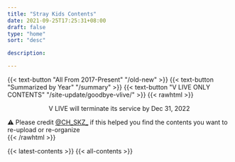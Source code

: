 ```yaml
---
title: "Stray Kids Contents"
date: 2021-09-25T17:25:31+08:00
draft: false
type: "home"
sort: "desc"

description:

---
```

{{< text-button "All From 2017-Present" "/old-new" >}}
{{< text-button "Summarized by Year" "/summary" >}}
{{< text-button "V LIVE ONLY CONTENTS" "/site-update/goodbye-vlive/" >}}
{{< rawhtml >}}
<p style="text-align:center">V LIVE will terminate its service by Dec 31, 2022</p>
<div class="highlight-red">
  ⚠ Please credit <a href="https://twitter.com/CH_SKZ_">@CH_SKZ_</a> if this helped you find the contents you want to re-upload or re-organize
</div>
{{< /rawhtml >}}

{{< latest-contents >}}
{{< all-contents >}}
